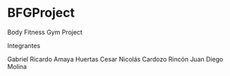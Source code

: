 # BFGProject
Body Fitness Gym Project

Integrantes

Gabriel Ricardo Amaya Huertas
Cesar Nicolás Cardozo Rincón
Juan Diego Molina 

